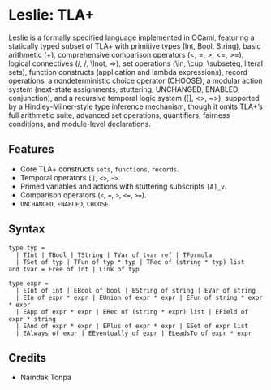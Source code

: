 Leslie: TLA+
============

Leslie is a formally specified language implemented in OCaml, featuring a statically typed subset
of TLA+ with primitive types (Int, Bool, String), basic arithmetic (+), comprehensive comparison
operators (<, =, >, <=, >=), logical connectives (/\, \/, \lnot, =>),
set operations (\in, \cup, \subseteq, literal sets), function constructs (application and lambda expressions),
record operations, a nondeterministic choice operator (CHOOSE), a modular action system (next-state assignments,
stuttering, UNCHANGED, ENABLED, conjunction), and a recursive temporal logic system ([], <>, ~>),
supported by a Hindley-Milner-style type inference mechanism, though it omits TLA+’s full
arithmetic suite, advanced set operations, quantifiers, fairness conditions, and module-level declarations.

Features
--------

* Core TLA+ constructs `sets`, `functions`, `records`.
* Temporal operators `[]`, `<>`, `~>`.
* Primed variables and actions with stuttering subscripts `[A]_v`.
* Comparison operators (`<`, `=`, `>`, `<=`, `>=`).
* `UNCHANGED`, `ENABLED`, `CHOOSE`.

Syntax
------

```
type typ =
  | TInt | TBool | TString | TVar of tvar ref | TFormula
  | TSet of typ | TFun of typ * typ | TRec of (string * typ) list
and tvar = Free of int | Link of typ

type expr =
  | EInt of int | EBool of bool | EString of string | EVar of string
  | EIn of expr * expr | EUnion of expr * expr | EFun of string * expr * expr
  | EApp of expr * expr | ERec of (string * expr) list | EField of expr * string
  | EAnd of expr * expr | EPlus of expr * expr | ESet of expr list
  | EAlways of expr | EEventually of expr | ELeadsTo of expr * expr

```

Credits
-------

* Namdak Tonpa
